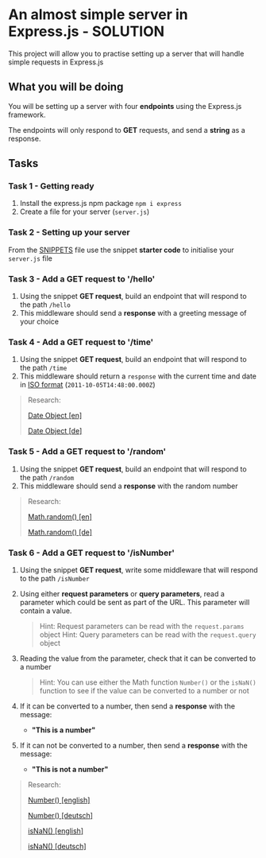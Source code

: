 # An almost simple server in Express.js - SOLUTION

This project will allow you to practise setting up a server that will handle simple requests in Express.js

## What you will be doing

You will be setting up a server with four **endpoints** using the Express.js framework.

The endpoints will only respond to **GET** requests, and send a **string** as a response.

## Tasks

### Task 1 - Getting ready

1. Install the express.js npm package `npm i express`
2. Create a file for your server (`server.js`)

### Task 2 - Setting up your server

From the [SNIPPETS](/SNIPPETS.md) file use the snippet **starter code** to initialise your `server.js` file

### Task 3 - Add a GET request to '/hello'

1. Using the snippet **GET request**, build an endpoint that will respond to the path `/hello`
2. This middleware should send a **response** with a greeting message of your choice

### Task 4 - Add a GET request to '/time'

1. Using the snippet **GET request**, build an endpoint that will respond to the path `/time`
2. This middleware should return a `response` with the current time and date in [ISO format](https://developer.mozilla.org/en-US/docs/Web/JavaScript/Reference/Global_Objects/Date/toISOString) (`2011-10-05T14:48:00.000Z`)


> Research:
> 
> [Date Object [en]](https://developer.mozilla.org/en-US/docs/Web/JavaScript/Reference/Global_Objects/Date)
> 
> [Date Object [de]](https://developer.mozilla.org/de/docs/Web/JavaScript/Reference/Global_Objects/Date)

### Task 5 - Add a GET request to '/random'

1. Using the snippet **GET request**, build an endpoint that will respond to the path `/random`
2. This middleware should send a **response** with the random number

> Research:
>
> [Math.random() [en]](https://developer.mozilla.org/en-US/docs/Web/JavaScript/Reference/Global_Objects/Math/random)
>
> [Math.random() [de]](https://developer.mozilla.org/de/docs/Web/JavaScript/Reference/Global_Objects/Math/random)

### Task 6 - Add a GET request to '/isNumber'

1. Using the snippet **GET request**, write some middleware that will respond to the path `/isNumber`
2. Using either **request parameters** or **query parameters**, read a parameter which could be sent as part of the URL. This parameter will contain a value.

   > Hint: Request parameters can be read with the `request.params` object
   > Hint: Query parameters can be read with the `request.query` object

3. Reading the value from the parameter, check that it can be converted to a number
   
   > Hint: You can use either the Math function `Number()` or the `isNaN()` function to see if the value can be converted to a number or not

4. If it can be converted to a number, then send a **response** with the message:
   - **"This is a number"**

5. If it can not be converted to a number, then send a **response** with the message:
   - **"This is not a number"**
   
> Research:
>
> [Number() [english]](https://developer.mozilla.org/en-US/docs/Web/JavaScript/Reference/Global_Objects/Number)
>
> [Number() [deutsch]](https://developer.mozilla.org/de/docs/Web/JavaScript/Reference/Global_Objects/Number)
> 
> [isNaN() [english]](https://developer.mozilla.org/en-US/docs/Web/JavaScript/Reference/Global_Objects/isNaN)
> 
> [isNaN() [deutsch]](https://developer.mozilla.org/de/docs/Web/JavaScript/Reference/Global_Objects/isNaN)